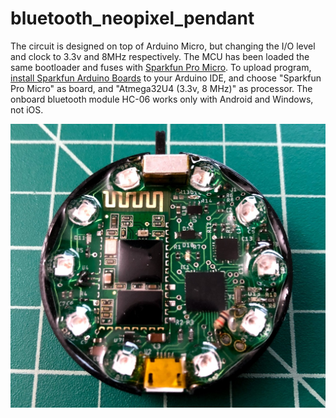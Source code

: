 # bluetooth_neopixel_pendant

The circuit is designed on top of Arduino Micro, but changing the I/O level and clock to 3.3v and 8MHz respectively. The MCU has been loaded the same bootloader and fuses with [Sparkfun Pro Micro](https://www.sparkfun.com/products/12587). To upload program, [install Sparkfun Arduino Boards](https://github.com/sparkfun/Arduino_Boards#installation-instructions) to your Arduino IDE, and choose "Sparkfun Pro Micro" as board, and "Atmega32U4 (3.3v, 8 MHz)" as processor. The onboard bluetooth module HC-06 works only with Android and Windows, not iOS.

![pendant](pendant.jpg)

